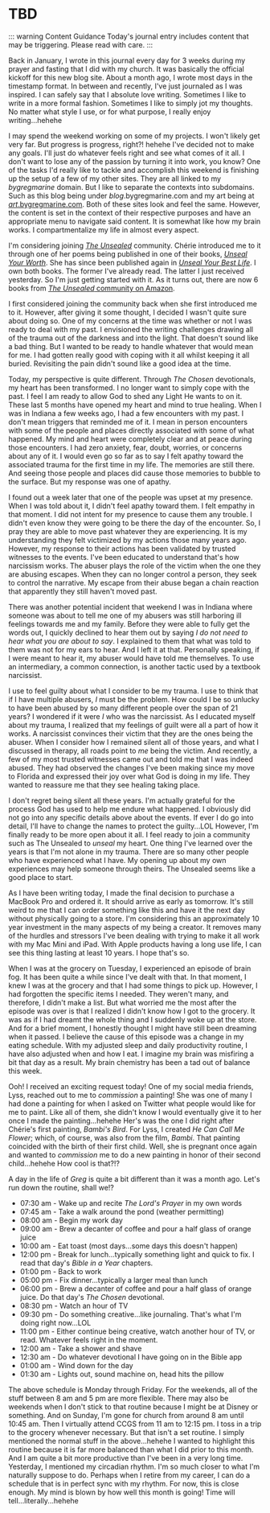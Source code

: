 # TBD

::: warning Content Guidance
Today's journal entry includes content that may be triggering. Please read with care.
:::

Back in January, I wrote in this journal every day for 3 weeks during my prayer and fasting that I did with my church. It was basically the official kickoff for this new blog site. About a month ago, I wrote most days in the timestamp format. In between and recently, I've just journaled as I was inspired. I can safely say that I absolute love writing. Sometimes I like to write in a more formal fashion. Sometimes I like to simply jot my thoughts. No matter what style I use, or for what purpose, I really enjoy writing...hehehe

I may spend the weekend working on some of my projects. I won't likely get very far. But progress is progress, right?! hehehe I've decided not to make any goals. I'll just do whatever feels right and see what comes of it all. I don't want to lose any of the passion by turning it into work, you know? One of the tasks I'd really like to tackle and accomplish this weekend is finishing up the setup of a few of my other sites. They are all linked to my *bygregmarine* domain. But I like to separate the contexts into subdomains. Such as this blog being under *blog*.bygregmarine.com and my art being at [*art*.bygregmarine.com](https://art.bygregmarine.com). Both of these sites look and feel the same. However, the content is set in the context of their respective purposes and have an appropriate menu to navigate said content. It is somewhat like how my brain works. I compartmentalize my life in almost every aspect.

I'm considering joining [*The Unsealed*](https://theunsealed.com) community. Chérie introduced me to it through one of her poems being published in one of their books, [*Unseal Your Worth*](https://www.amazon.com/Unseal-Your-Worth-Stories-Empower-ebook/dp/B0CT4D7QWH). She has since been published again in [*Unseal Your Best Life*](https://www.amazon.com/Unseal-Your-Best-Life-Revealing-ebook/dp/B0D6NZF8QW). I own both books. The former I've already read. The latter I just received yesterday. So I'm just getting started with it. As it turns out, there are now 6 books from [*The Unsealed* community on Amazon](https://www.amazon.com/stores/author/B0CGSMGY56/allbooks).

I first considered joining the community back when she first introduced me to it. However, after giving it some thought, I decided I wasn't quite sure about doing so. One of my concerns at the time was whether or not I was ready to deal with my past. I envisioned the writing challenges drawing all of the trauma out of the darkness and into the light. That doesn't sound like a bad thing. But I wanted to be ready to handle whatever that would mean for me. I had gotten really good with coping with it all whilst keeping it all buried. Revisiting the pain didn't sound like a good idea at the time.

Today, my perspective is quite different. Through *The Chosen* devotionals, my heart has been transformed. I no longer want to simply cope with the past. I feel I am ready to allow God to shed any Light He wants to on it. These last 5 months have opened my heart and mind to true healing. When I was in Indiana a few weeks ago, I had a few encounters with my past. I don't mean triggers that reminded me of it. I mean in person encounters with some of the people and places directly associated with some of what happened. My mind and heart were completely clear and at peace during those encounters. I had zero anxiety, fear, doubt, worries, or concerns about any of it. I would even go so far as to say I felt apathy toward the associated trauma for the first time in my life. The memories are still there. And seeing those people and places did cause those memories to bubble to the surface. But my response was one of apathy.

I found out a week later that one of the people was upset at my presence. When I was told about it, I didn't feel apathy toward them. I felt empathy in that moment. I did not intent for my presence to cause them any trouble. I didn't even know they were going to be there the day of the encounter. So, I pray they are able to move past whatever they are experiencing. It is my understanding they felt victimized by my actions those many years ago. However, my response to their actions has been validated by trusted witnesses to the events. I've been educated to understand that's how narcissism works. The abuser plays the role of the victim when the one they are abusing escapes. When they can no longer control a person, they seek to control the narrative. My escape from their abuse began a chain reaction that apparently they still haven't moved past.

There was another potential incident that weekend I was in Indiana where someone was about to tell me one of my abusers was still harboring ill feelings towards me and my family. Before they were able to fully get the words out, I quickly declined to hear them out by saying *I do not need to hear what you are about to say*. I explained to them that what was told to them was not for my ears to hear. And I left it at that. Personally speaking, if I were meant to hear it, my abuser would have told me themselves. To use an intermediary, a common connection, is another tactic used by a textbook narcissist.

I use to feel guilty about what I consider to be my trauma. I use to think that if I have multiple abusers, *I* must be the problem. How could I be so unlucky to have been abused by so many different people over the span of 21 years? I wondered if it were *I* who was the narcissist. As I educated myself about my trauma, I realized that my feelings of guilt were all a part of how it works. A narcissist convinces their victim that they are the ones being the abuser. When I consider how I remained silent all of those years, and what I discussed in therapy, all roads point to *me* being the victim. And recently, a few of my most trusted witnesses came out and told me that I was indeed abused. They had observed the changes I've been making since my move to Florida and expressed their joy over what God is doing in my life. They wanted to reassure me that they see healing taking place.

I don't regret being silent all these years. I'm actually grateful for the process God has used to help me endure what happened. I obviously did not go into any specific details above about the events. If ever I do go into detail, I'll have to change the names to protect the guilty...LOL However, I'm finally ready to be more open about it all. I feel ready to join a community such as The Unsealed to *unseal* my heart. One thing I've learned over the years is that I'm not alone in my trauma. There are so many other people who have experienced what I have. My opening up about my own experiences may help someone through theirs. The Unsealed seems like a good place to start.

As I have been writing today, I made the final decision to purchase a MacBook Pro and ordered it. It should arrive as early as tomorrow. It's still weird to me that I can order something like this and have it the next day without physically going to a store. I'm considering this an approximately 10 year investment in the many aspects of my being a creator. It removes many of the hurdles and stressors I've been dealing with trying to make it all work with my Mac Mini and iPad. With Apple products having a long use life, I can see this thing lasting at least 10 years. I hope that's so.

When I was at the grocery on Tuesday, I experienced an episode of brain fog. It has been quite a while since I've dealt with that. In that moment, I knew I was at the grocery and that I had some things to pick up. However, I had forgotten the specific items I needed. They weren't many, and therefore, I didn't make a list. But what worried me the most after the episode was over is that I realized I didn't know how I got to the grocery. It was as if I had dreamt the whole thing and I suddenly woke up at the store. And for a brief moment, I honestly thought I might have still been dreaming when it passed. I believe the cause of this episode was a change in my eating schedule. With my adjusted sleep and daily productivity routine, I have also adjusted when and how I eat. I imagine my brain was misfiring a bit that day as a result. My brain chemistry has been a tad out of balance this week.

Ooh! I received an exciting request today! One of my social media friends, Lyss, reached out to me to *commission* a painting! She was one of many I had done a painting for when I asked on Twitter what people would like for me to paint. Like all of them, she didn't know I would eventually give it to her once I made the painting...hehehe Her's was the one I did right after Chérie's first painting, *Bambi's Bird*. For Lyss, I created *He Can Call Me Flower*; which, of course, was also from the film, *Bambi*. That painting coincided with the birth of their first child. Well, she is pregnant once again and wanted to *commission* me to do a new painting in honor of their second child...hehehe How cool is that?!?

A day in the life of *Greg* is quite a bit different than it was a month ago. Let's run down the routine, shall we!?

* 07:30 am - Wake up and recite *The Lord's Prayer* in my own words
* 07:45 am - Take a walk around the pond (weather permitting)
* 08:00 am - Begin my work day
* 09:00 am - Brew a decanter of coffee and pour a half glass of orange juice
* 10:00 am - Eat toast (most days...some days this doesn't happen)
* 12:00 pm - Break for lunch...typically something light and quick to fix. I read that day's *Bible in a Year* chapters.
* 01:00 pm - Back to work
* 05:00 pm - Fix dinner...typically a larger meal than lunch
* 06:00 pm - Brew a decanter of coffee and pour a half glass of orange juice. Do that day's *The Chosen* devotional.
* 08:30 pm - Watch an hour of TV
* 09:30 pm - Do something creative...like journaling. That's what I'm doing right now...LOL
* 11:00 pm - Either continue being creative, watch another hour of TV, or read. Whatever feels right in the moment.
* 12:00 am - Take a shower and shave
* 12:30 am - Do whatever devotional I have going on in the Bible app
* 01:00 am - Wind down for the day
* 01:30 am - Lights out, sound machine on, head hits the pillow

The above schedule is Monday through Friday. For the weekends, all of the stuff between 8 am and 5 pm are more flexible. There may also be weekends when I don't stick to that routine because I might be at Disney or something. And on Sunday, I'm gone for church from around 8 am until 10:45 am. Then I virtually attend CCGS from 11 am to 12:15 pm. I toss in a trip to the grocery whenever necessary. But that isn't a set routine. I simply mentioned the normal stuff in the above...hehehe I wanted to highlight this routine because it is far more balanced than what I did prior to this month. And I am quite a bit more productive than I've been in a very long time. Yesterday, I mentioned my circadian rhythm. I'm so much closer to what I'm naturally suppose to do. Perhaps when I retire from my career, I can do a schedule that is in perfect sync with my rhythm. For now, this is close enough. My mind is blown by how well this month is going! Time will tell...literally...hehehe

